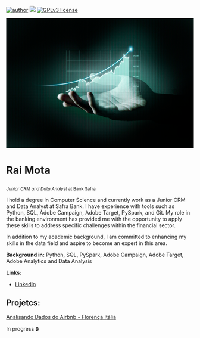 [![author](https://img.shields.io/badge/author-raimota-red.svg)](https://www.linkedin.com/in/raimota/) [![](https://img.shields.io/badge/python-3.7+-blue.svg)](https://www.python.org/downloads/release/python-365/) [![GPLv3 license](https://img.shields.io/badge/License-GPLv3-blue.svg)](http://perso.crans.org/besson/LICENSE.html)

<p align="center">
  <img src="banner_2.png">
</p>

# Rai Mota
<sub>*Junior CRM and Data Analyst* at Bank Safra</sub>

I hold a degree in Computer Science and currently work as a Junior CRM and Data Analyst at Safra Bank. I have experience with tools such as Python, SQL, Adobe Campaign, Adobe Target, PySpark, and Git. My role in the banking environment has provided me with the opportunity to apply these skills to address specific challenges within the financial sector.

In addition to my academic background, I am committed to enhancing my skills in the data field and aspire to become an expert in this area.

**Background in:** Python, SQL, PySpark, Adobe Campaign, Adobe Target, Adobe Analytics and Data Analysis 

**Links:**
* [LinkedIn](https://www.linkedin.com/in/raimota/)


## Projetcs:

[Analisando Dados do Airbnb - Florença Itália](https://github.com/raimota/Analisando_dados_Airbnb)

In progress :lock:








